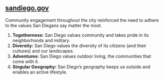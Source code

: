 ## [sandiego.gov](https://sandiego.gov)

Community engagement throughout the city reinforced the need to adhere to the values San Diegans say matter the most.

  1. **Togetherness:** San Diego values community and takes pride in its neighborhoods and military.
  2. **Diversity:** San Diego values the diversity of its citizens (and their cultures) and our landscapes.
  3. **Adventures:** San Diego values outdoor living, the communities that come with it.
  4. **Singular Geography:** San Diego’s geography keeps us outside and enables an active lifestyle.
